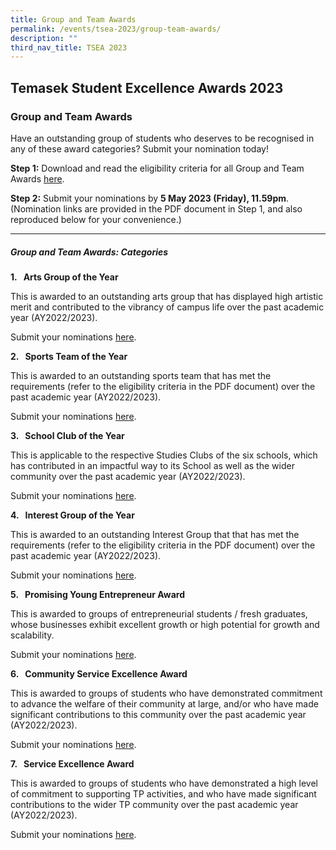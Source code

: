 ```yaml
---
title: Group and Team Awards
permalink: /events/tsea-2023/group-team-awards/
description: ""
third_nav_title: TSEA 2023
---
```

## Temasek Student Excellence Awards 2023  <br>
### Group and Team Awards

Have an outstanding group of students who deserves to be recognised in any of these award categories? Submit your nomination today!

**Step 1:** Download and read the eligibility criteria for all Group and Team Awards&nbsp;[here](/files/TSEA/2023/tsea%202023%20-%20group-team%20awards.pdf).

**Step 2:** Submit your nominations by **5 May 2023 (Friday), 11.59pm**.<br>
(Nomination links are provided in the PDF document in Step 1, and also reproduced below for your convenience.)
<hr>

##### Group and Team Awards: Categories

**1.&nbsp;&nbsp;&nbsp;Arts Group of the Year**

This is awarded to an outstanding arts group that has displayed high artistic merit and contributed to the vibrancy of campus life over the past academic year (AY2022/2023).

Submit your nominations&nbsp;[here](https://forms.office.com/r/phLHrRi5T2).

**2.&nbsp;&nbsp;&nbsp;Sports Team of the Year**

This is awarded to an outstanding sports team that has met the requirements (refer to the eligibility criteria in the PDF document) over the past academic year (AY2022/2023).

Submit your nominations&nbsp;[here](https://forms.office.com/r/phLHrRi5T2).

**3.&nbsp;&nbsp;&nbsp;School Club of the Year**

This is applicable to the respective Studies Clubs of the six schools, which has contributed in an impactful way to its School as well as the wider community over the past academic year (AY2022/2023).&nbsp;

Submit your nominations&nbsp;[here](https://forms.office.com/r/phLHrRi5T2).

**4.&nbsp;&nbsp;&nbsp;Interest Group of the Year**

This is awarded to an outstanding Interest Group that that has met the requirements (refer to the eligibility criteria in the PDF document) over the past academic year (AY2022/2023).

Submit your nominations&nbsp;[here](https://forms.office.com/r/phLHrRi5T2).

**5.&nbsp;&nbsp;&nbsp;Promising Young Entrepreneur Award**

This is awarded to groups of entrepreneurial students / fresh graduates, whose businesses exhibit excellent growth or high potential for growth and scalability.&nbsp;

Submit your nominations&nbsp;[here](https://forms.office.com/r/phLHrRi5T2).

**6.&nbsp;&nbsp;&nbsp;Community Service Excellence Award**

This is awarded to groups of students who have demonstrated commitment to advance the welfare of their community at large, and/or who have made significant contributions to this community&nbsp;over the past academic year (AY2022/2023).&nbsp;

Submit your nominations&nbsp;[here](https://forms.office.com/r/phLHrRi5T2).

**7.&nbsp;&nbsp;&nbsp;Service Excellence Award**

This is awarded to groups of students who have demonstrated a high level of commitment to supporting TP activities, and who have made significant contributions to the wider TP community&nbsp;over the past academic year (AY2022/2023).

Submit your nominations&nbsp;[here](https://forms.office.com/r/phLHrRi5T2).
